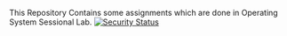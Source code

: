This Repository Contains some assignments which are done in Operating System Sessional Lab.
[![Security Status](https://s.murphysec.com/badge/maisharahman876/Operating-System.svg)](https://www.murphysec.com/p/maisharahman876/Operating-System)
